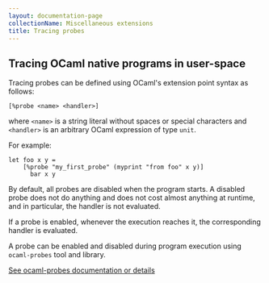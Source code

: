 ```yaml
---
layout: documentation-page
collectionName: Miscellaneous extensions
title: Tracing probes
---
```


## Tracing OCaml native programs in user-space

Tracing probes can be defined using OCaml's extension point syntax as follows:

    [%probe <name> <handler>]

where `<name>` is a string literal without spaces or special
characters and `<handler>` is an arbitrary
OCaml expression of type `unit`.

For example:

    let foo x y =
        [%probe "my_first_probe" (myprint "from foo" x y)]
          bar x y

By default, all probes are disabled when the program starts. A
disabled probe does not do anything and does not cost almost anything
at runtime, and in particular, the handler is not evaluated.

If a probe is enabled, whenever the execution reaches it, the
corresponding handler is evaluated.

A probe can be enabled and disabled during program execution using `ocaml-probes` tool
and library.

[See ocaml-probes documentation or details](https://github.com/janestreet/ocaml-probes/blob/master/README.md)
